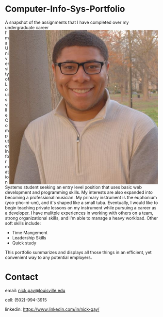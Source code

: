 # Computer-Info-Sys-Portfolio
A snapshot of the assignments that I have completed over my undergraduate career <img align="right" src="https://github.com/NickG1216/Files/blob/master/DSC_0005-1.jpg">
<br>
I'm a University of Louisville Computer Information Systems student seeking an entry level position that uses basic web development and programming skills. My interests are also expanded into becoming a professional musician. My primary instrument is the euphonium (yoo-pho-ni-um), and it's shaped like a small tuba. Eventually, I would like to begin teaching private lessons on my instrument while pursuing a career as a developer. I have mulitple experiences in working with others on a team, strong organizational skills, and I'm able to manage a heavy workload. Other soft skills include:

* Time Mangement
* Leadership Skills
* Quick study

This portfolio summarizes and displays all those things in an efficient, yet convenient way to any potential employers.


# Contact
email: nick.gay@louisville.edu

cell: (502)-994-3915

linkedin: https://www.linkedin.com/in/nick-gay/
